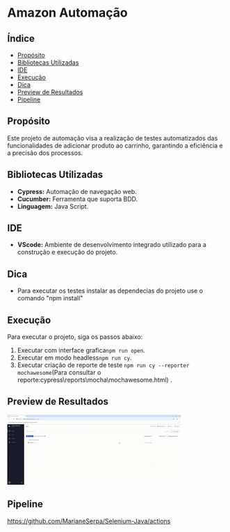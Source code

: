 # Amazon Automação

## Índice
- [Propósito](#propósito)
- [Bibliotecas Utilizadas](#bibliotecas-utilizadas)
- [IDE](#ide)
- [Execução](#execução)
- [Dica](#dica)
- [Preview de Resultados](#preview-de-resultados)
- [Pipeline](#pipeline)

## Propósito
Este projeto de automação visa a realização de testes automatizados das funcionalidades de adicionar produto ao carrinho, garantindo a eficiência e a precisão dos processos.


## Bibliotecas Utilizadas
- **Cypress:** Automação de navegação web.
- **Cucumber:** Ferramenta que suporta BDD.
- **Linguagem:** Java Script.

## IDE
- **VScode:** Ambiente de desenvolvimento integrado utilizado para a construção e execução do projeto.

## Dica

- Para executar os testes instalar as dependecias do projeto use o comando "npm install"


## Execução
Para executar o projeto, siga os passos abaixo:
1.  Executar com interface grafica`npm run open`.
2. Executar em modo headless`npm run cy`.
3. Executar criação de reporte de teste `npm run cy --reporter mochawesome`(Para consultar o reporte:cypress\reports\mocha\mochawesome.html) .


## Preview de Resultados

![](https://github.com/MarianeSerpa/Cypress-BDD/blob/master/cypress-web-tests%20-%20Google%20Chrome%202025-06-27%2015-36-10.gif)

## Pipeline
<https://github.com/MarianeSerpa/Selenium-Java/actions> 

